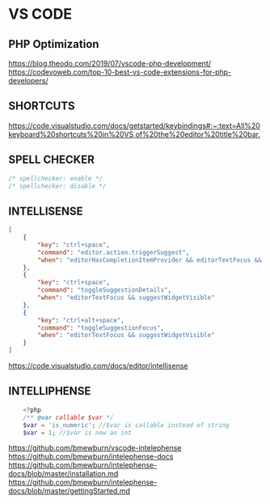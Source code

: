 # VS CODE

## PHP Optimization

<https://blog.theodo.com/2019/07/vscode-php-development/>
<https://codevoweb.com/top-10-best-vs-code-extensions-for-php-developers/>



## SHORTCUTS

<https://code.visualstudio.com/docs/getstarted/keybindings#:~:text=All%20keyboard%20shortcuts%20in%20VS,of%20the%20editor%20title%20bar.>



## SPELL CHECKER

```php
/* spellchecker: enable */
/* spellchecker: disable */
```



## INTELLISENSE

```json
[
    {
        "key": "ctrl+space",
        "command": "editor.action.triggerSuggest",
        "when": "editorHasCompletionItemProvider && editorTextFocus && !editorReadonly"
    },
    {
        "key": "ctrl+space",
        "command": "toggleSuggestionDetails",
        "when": "editorTextFocus && suggestWidgetVisible"
    },
    {
        "key": "ctrl+alt+space",
        "command": "toggleSuggestionFocus",
        "when": "editorTextFocus && suggestWidgetVisible"
    }
]
```

<https://code.visualstudio.com/docs/editor/intellisense>



## INTELLIPHENSE

```php
    <?php
    /** @var callable $var */
    $var = 'is_numeric'; //$var is callable instead of string
    $var = 1; //$var is now an int
```

<https://github.com/bmewburn/vscode-intelephense>
<https://github.com/bmewburn/intelephense-docs>
<https://github.com/bmewburn/intelephense-docs/blob/master/installation.md>
<https://github.com/bmewburn/intelephense-docs/blob/master/gettingStarted.md>

